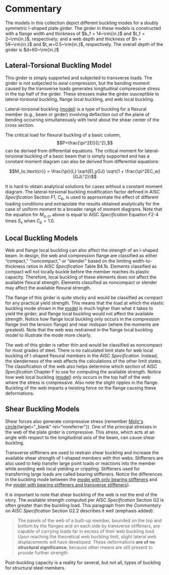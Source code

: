 # Commentary

The models in this collection depict different buckling modes for a doubly
symmetric I-shaped plate girder. The girder in these models is constructed with
a flange width and thickness of $b_f = 14~\rm{in.}$ and $t_f = 2~\rm{in.}$,
respectively; and a web depth and thickness of $h = 56~\rm{in.}$ and
$t_w=0.5~\rm{in.}$, respectively. The overall depth of the girder is
$d=60~\rm{in.}$

## Lateral-Torsional Buckling Model

This girder is simply supported and subjected to transverse loads. The girder is
not subjected to axial compression, but the bending moment caused by the
transverse loads generates longitudinal compressive stress in the top half of
the girder. These stresses make the girder susceptible to lateral-torsional
buckling, flange local buckling, and web local buckling.

Lateral-torsional buckling \([model](./#Lateral-torsional)\) is a type
of buckling for a flexural member (e.g., beam or girder) involving deflection
out of the plane of bending occurring simultaneously with twist about the shear
center of the cross section.

The critical load for flexural buckling of a basic column,
$$P=\frac{\pi^2EI}{L^2},$$ can be derived from differential equations. The
critical moment for lateral-torsional buckling of a basic beam that is simply
supported and has a constant moment diagram can also be
derived from differential equations:

$$M_{o,\text{cr}} = \frac{\pi}{L} \sqrt{EI_yGJ} \sqrt{1 + \frac{\pi^2EC_w}{GJL^2}}$$

It is hard to obtain analytical solutions for cases without a constant
moment diagram. The lateral-torsional buckling modification factor defined in
AISC *Specification* Section F1, $C_b$, is used to approximate the effect of
different loading conditions and extrapolate the results obtained analytically
for the case of uniform moment to a broader range of moment diagrams. Note that the
equation for $M_{o,\text{cr}}$ above is equal to AISC *Specification* Equation F2-4 times $S_x$ when
$C_b=1.0$.

## Local Buckling Models

Web and flange local buckling can also affect the strength of an I-shaped beam.
In design, the web and compression flange are classified as either “compact,”
“noncompact,” or “slender” based on the limiting width-to-thickness ratios in
AISC *Specification* Table B4.1b. Elements classified as compact will not
locally buckle before the member reaches its plastic capacity. Therefore, local
buckling of these elements does not affect the available flexural strength.
Elements classified as noncompact or slender may affect the available flexural
strength.

The flange of this girder is quite stocky and would be classified as compact for
any practical yield strength. This means that the load at which the elastic
buckling mode shown in the [model](./#Flange) is much higher than
what it takes to yield the girder, and flange local buckling would not
affect the available strength. Notice how flange local buckling only occurs in
the compression flange (not the tension flange) and near midspan (where the
moments are greatest). Note that the web was restrained in the
flange local buckling model to illustrate the mode more clearly.

The web of this girder is rather thin and would be classified as noncompact for
most grades of steel. There is no calculated limit state for web local buckling
of I-shaped flexural members in the AISC *Specification*. Instead, the
slenderness of the web affects the calculations of the other limit states. The
classification of the web also helps determine which section of AISC
*Specification* Chapter F to use for computing the available strength. Notice how
web local buckling \([model](./#Web)\) only occurs in the top half of the web where the stress is
compressive. Also note the slight ripples in the flange. Buckling of the web
imparts a twisting force on the flange causing these deformations.

## Shear Buckling Models

Shear forces also generate compressive stress (remember
[Mohr's circle](https://en.wikipedia.org/wiki/Mohr's_circle){target="_blank" rel="noreferrer"}). One of the
principal stresses in the web of the plate girder is compressive. This stress,
which acts at an angle with respect to the longitudinal axis of the beam, can
cause shear buckling.

Transverse stiffeners are used to restrain shear buckling and increase the
available shear strength of I-shaped members with thin webs. Stiffeners are also
used to help transfer large point loads or reactions into the member while
avoiding web local yielding or crippling. Stiffeners used for transferring large
loads are called bearing stiffeners. Notice the differences in the buckling mode
between the
[model with only bearing stiffeners](./#No-transverse-stiffeners) and the
[model with bearing stiffeners and transverse stiffeners](./#With-transverse-stiffeners)).

It is important to note that shear buckling of the web is not the end of the
story. The available strength computed per AISC *Specification* Section G2 is
often greater than the buckling load. This paragraph from the *Commentary* on AISC
*Specification* Section G2.2 describes it well (emphasis added):

> The panels of the web of a built-up member, bounded on the top and bottom by
> the flanges and on each side by transverse stiffeners, are capable of carrying
> loads far in excess of their web buckling load. Upon reaching the theoretical
> web buckling limit, slight lateral web displacements will have developed.
> These deformations **are of no structural significance**, because other means
> are still present to provide further strength.

Post-buckling capacity is a reality for several, but not all, types of buckling
for structural steel members.
